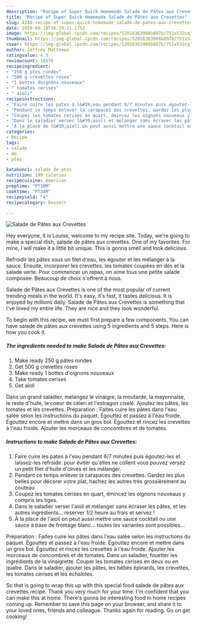 ```yaml
---
description: "Recipe of Super Quick Homemade Salade de Pâtes aux Crevettes"
title: "Recipe of Super Quick Homemade Salade de Pâtes aux Crevettes"
slug: 4240-recipe-of-super-quick-homemade-salade-de-pates-aux-crevettes
date: 2020-09-18T16:29:21.175Z
image: https://img-global.cpcdn.com/recipes/52016363966b897b/751x532cq70/salade-de-pates-aux-crevettes-photo-principale-de-la-recette.jpg
thumbnail: https://img-global.cpcdn.com/recipes/52016363966b897b/751x532cq70/salade-de-pates-aux-crevettes-photo-principale-de-la-recette.jpg
cover: https://img-global.cpcdn.com/recipes/52016363966b897b/751x532cq70/salade-de-pates-aux-crevettes-photo-principale-de-la-recette.jpg
author: Jeffrey Matthews
ratingvalue: 4.3
reviewcount: 16576
recipeingredient:
- "250 g ptes rondes"
- "500 g crevettes roses"
- "1 bottes doignons nouveaux"
- " tomates cerises"
- " aioli"
recipeinstructions:
- "Faire cuire les pates à l&#39;eau pendant 6/7 minutes puis égoutez-les et laissez-les refroidir. pour éviter qu&#39;elles ne collent vous pouvez versez un petit filet d&#39;huile d&#39;olives et les mélanger."
- "Pendant ce temps enlever la carapaces des crevettes. Gardez les plus belles pour décorer votre plat, hachez les autres très grossièrement au couteau"
- "Coupez les tomates cerises en quart, émincez les oignons nouveaux y compris les tiges."
- "Dans le saladier verser l&#39;aioli et mélanger sans écraser les pâtes, et les autres ingrédients... reserver 1/2 heure au frais et servez !"
- "À la place de l&#39;aioli on peut aussi mettre une sauce cocktail ou une sauce à base de fromage blanc... toutes les variantes sont possibles..."
categories:
- Recipe
tags:
- salade
- de
- ptes

katakunci: salade de ptes 
nutrition: 199 calories
recipecuisine: American
preptime: "PT10M"
cooktime: "PT34M"
recipeyield: "4"
recipecategory: Dessert

---
```



![Salade de Pâtes aux Crevettes](https://img-global.cpcdn.com/recipes/52016363966b897b/751x532cq70/salade-de-pates-aux-crevettes-photo-principale-de-la-recette.jpg)

Hey everyone, it is Louise, welcome to my recipe site. Today, we're going to make a special dish, salade de pâtes aux crevettes. One of my favorites. For mine, I will make it a little bit unique. This is gonna smell and look delicious.

Refroidir les pâtes sous un filet d&#39;eau, les égouter et les mélanger à la sauce. Ensuite, incorporer les crevettes, les tomates coupées en dés et la salade verte. Pour commencer un repas, on aime tous une petite salade composée. Beaucoup de choix s&#39;offrent à nous.

Salade de Pâtes aux Crevettes is one of the most popular of current trending meals in the world. It's easy, it's fast, it tastes delicious. It is enjoyed by millions daily. Salade de Pâtes aux Crevettes is something that I've loved my entire life. They are nice and they look wonderful.


To begin with this recipe, we must first prepare a few components. You can have salade de pâtes aux crevettes using 5 ingredients and 5 steps. Here is how you cook it.

<!--inarticleads1-->

##### The ingredients needed to make Salade de Pâtes aux Crevettes:

1. Make ready 250 g pâtes rondes
1. Get 500 g crevettes roses
1. Make ready 1 bottes d&#39;oignons nouveaux
1. Take  tomates cerises
1. Get  aioli


Dans un grand saladier, mélangez le vinaigre, la moutarde, la mayonnaise, le reste d&#39;huile, le coeur de céleri et l&#39;estragon ciselé. Ajoutez les pâtes, les tomates et les crevettes. Préparation : Faites cuire les pâtes dans l&#39;eau salée selon les instructions du paquet. Égouttez et passez à l&#39;eau froide. Égouttez encore et mettre dans un gros bol. Égouttez et rincez les crevettes à l&#39;eau froide. Ajouter les morceaux de concombres et de tomates. 

<!--inarticleads2-->

##### Instructions to make Salade de Pâtes aux Crevettes:

1. Faire cuire les pates à l&#39;eau pendant 6/7 minutes puis égoutez-les et laissez-les refroidir. pour éviter qu&#39;elles ne collent vous pouvez versez un petit filet d&#39;huile d&#39;olives et les mélanger.
1. Pendant ce temps enlever la carapaces des crevettes. Gardez les plus belles pour décorer votre plat, hachez les autres très grossièrement au couteau
1. Coupez les tomates cerises en quart, émincez les oignons nouveaux y compris les tiges.
1. Dans le saladier verser l&#39;aioli et mélanger sans écraser les pâtes, et les autres ingrédients... reserver 1/2 heure au frais et servez !
1. À la place de l&#39;aioli on peut aussi mettre une sauce cocktail ou une sauce à base de fromage blanc... toutes les variantes sont possibles...


Préparation : Faites cuire les pâtes dans l&#39;eau salée selon les instructions du paquet. Égouttez et passez à l&#39;eau froide. Égouttez encore et mettre dans un gros bol. Égouttez et rincez les crevettes à l&#39;eau froide. Ajouter les morceaux de concombres et de tomates. Dans un saladier, fouetter les ingrédients de la vinaigrette. Couper les tomates cerises en deux ou en quatre. Dans le saladier, ajouter les pâtes, les bébés épinards, les crevettes, les tomates cerises et les échalotes. 

So that is going to wrap this up with this special food salade de pâtes aux crevettes recipe. Thank you very much for your time. I'm confident that you can make this at home. There's gonna be interesting food in home recipes coming up. Remember to save this page on your browser, and share it to your loved ones, friends and colleague. Thanks again for reading. Go on get cooking!
